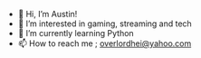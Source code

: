 - 👋 Hi, I’m Austin!
- 👀 I’m interested in gaming, streaming and tech
- 🌱 I’m currently learning Python
- 📫 How to reach me ; overlordhei@yahoo.com
